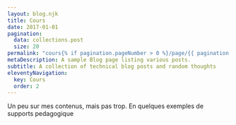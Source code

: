 ```yaml
---
layout: blog.njk
title: Cours
date: 2017-01-01
pagination:
  data: collections.post
  size: 20
permalink: "cours{% if pagination.pageNumber > 0 %}/page/{{ pagination.pageNumber }}{% endif %}/index.html"
metaDescription: A sample Blog page listing various posts.
subtitle: A collection of technical blog posts and random thoughts
eleventyNavigation:
  key: Cours
  order: 2
---
```



Un peu sur mes contenus, mais pas trop. En quelques exemples de supports pedagogique
